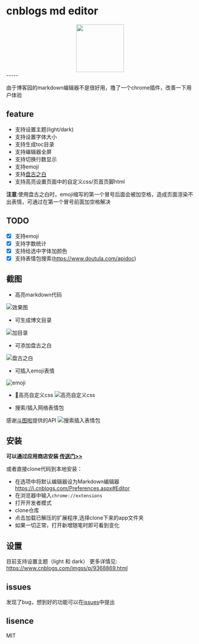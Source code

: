 # cnblogs md editor

<div align="center">
<img src="https://raw.githubusercontent.com/imgss/cnblogs-mdEditor/master/app/images/icon-128.png" style="width:128px;height:128px;">
</div>
-----

由于博客园的markdown编辑器不是很好用，撸了一个chrome插件，改善一下用户体验

## feature

- 支持设置主题(light/dark)
- 支持设置字体大小
- 支持生成toc目录
- 支持编辑器全屏
- 支持切换行数显示
- 支持emoji
- 支持[盘古之白](https://github.com/vinta/pangu.js)
- 支持高亮设置页面中的自定义css/页首页脚html

**注意**:使用盘古之白时，emoji缩写的第一个冒号后面会被加空格，造成页面渲染不出表情，可通过在第一个冒号前面加空格解决

## TODO

- [x] 支持emoji
- [x] 支持字数统计
- [x] 支持给选中字体加颜色
- [x] 支持表情包搜索(https://www.doutula.com/apidoc)

## 截图

- 高亮markdown代码

![效果图](https://raw.githubusercontent.com/imgss/cnblogs-mdEditor/master/images/mdeditor.png)

- 可生成博文目录

![加目录](https://raw.githubusercontent.com/imgss/cnblogs-mdEditor/master/images/shatter1.gif)

- 可添加盘古之白

![盘古之白](https://raw.githubusercontent.com/imgss/cnblogs-mdEditor/master/images/shatter2.gif)

- 可插入emoji表情

![emoji](https://raw.githubusercontent.com/imgss/cnblogs-mdEditor/master/images/emoji.png)

- 高亮自定义css
![高亮自定义css](https://raw.githubusercontent.com/imgss/cnblogs-mdEditor/master/images/css.png)

- 搜索/插入网络表情包

感谢[斗图啦](https://www.doutula.com/)提供的API
![搜索插入表情包](https://raw.githubusercontent.com/imgss/cnblogs-mdEditor/master/images/doutu.gif)


## 安装
**可以通过应用商店安装 [传送门>>](https://chrome.google.com/webstore/detail/cnblogs/dmohalpippgmopnbpnknmapokjdkifmc)**

或者直接clone代码到本地安装：

- 在选项中将默认编辑器设为Markdown编辑器 https://i.cnblogs.com/Preferences.aspx#Editor
- 在浏览器中输入`chrome://extensions`
- 打开开发者模式
- clone仓库
- 点击加载已解压的扩展程序,选择clone下来的app文件夹
- 如果一切正常，打开新增随笔时即可看到变化

## 设置

目前支持设置主题（light 和 dark）
更多详情见: https://www.cnblogs.com/imgss/p/9368869.html

## issues

发现了bug，想到好的功能可以在[issues](https://github.com/imgss/cnblogs-mdEditor/issues)中提出

## lisence

MIT




